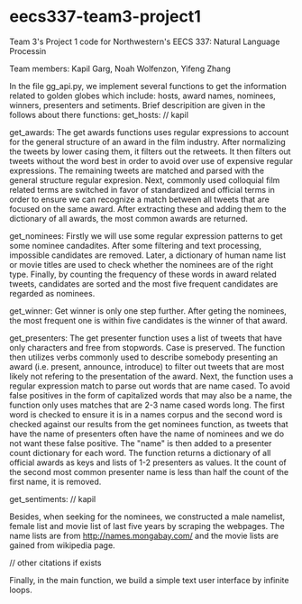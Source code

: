 # eecs337-team3-project1
Team 3's Project 1 code for Northwestern's EECS 337: Natural Language Processin

Team members: Kapil Garg, Noah Wolfenzon, Yifeng Zhang

In the file gg_api.py, we implement several functions to get the information related to golden globes which include: hosts, award names, nominees, winners, presenters and setiments. Brief descripition are given in the follows about there functions:
get_hosts: 
// kapil

get_awards:
The get awards functions uses regular expressions to account for the general structure of an award in the film industry. After
normalizing the tweets by lower casing them, it filters out the retweets. It then filters out tweets without the word best in order to
avoid over use of expensive regular expressions. The remaining tweets are matched and parsed with the general structure regular
expresion. Next, commonly used colloquial film related terms are switched in favor of standardized and official terms in order to ensure
we can recognize a match between all tweets that are focused on the same award. After extracting these and adding them to the dictionary of all awards, the most common awards are returned.

get_nominees:
Firstly we will use some regular expression patterns to get some nominee candadites. After some filtering and text processing, impossible candidates are removed. Later, a dictionary of human name list or movie titles are used to check whether the nominees are of the right type. Finally, by counting the frequency of these words in award related tweets, candidates are sorted and the most five frequent candidates are regarded as nominees.

get_winner:
Get winner is only one step further. After geting the nominees, the most frequent one is within five candidates is the winner of that award.

get_presenters:
The get presenter function uses a list of tweets that have only characters and free from stopwords. Case is preserved. The function then
utilizes verbs commonly used to describe somebody presenting an award (i.e. present, announce, introduce) to filter out tweets that are
most likely not refering to the presentation of the award. Next, the function uses a regular expression match to parse out words that are
name cased. To avoid false positives in the form of capitalized words that may also be a name, the function only uses matches that are
2-3 name cased words long. The first word is checked to ensure it is in a names corpus and the second word is checked against our results
from the get nominees function, as tweets that have the name of presenters often have the name of nominees and we do not want these false
positive. The "name" is then added to a presenter count dictionary for each word. The function returns a dictionary of all official
awards as keys and lists of 1-2 presenters as values. It the count of the second most common presenter name is less than half the count
of the first name, it is removed.

get_sentiments:
// kapil

Besides, when seeking for the nominees, we constructed a male namelist, female list and movie list of last five years by scraping the webpages. The name lists are from http://names.mongabay.com/ and the movie lists are gained from wikipedia page.

// other citations if exists

Finally, in the main function, we build a simple text user interface by infinite loops.








